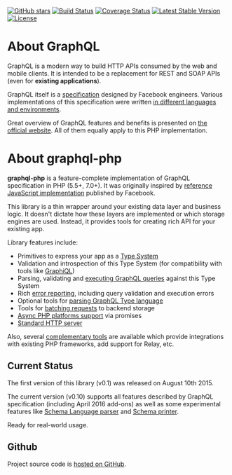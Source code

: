 [![GitHub stars](https://img.shields.io/github/stars/webonyx/graphql-php.svg?style=social&label=Star)](https://github.com/webonyx/graphql-php)
[![Build Status](https://travis-ci.org/webonyx/graphql-php.svg?branch=master)](https://travis-ci.org/webonyx/graphql-php)
[![Coverage Status](https://coveralls.io/repos/github/webonyx/graphql-php/badge.svg)](https://coveralls.io/github/webonyx/graphql-php)
[![Latest Stable Version](https://poser.pugx.org/webonyx/graphql-php/version)](https://packagist.org/packages/webonyx/graphql-php)
[![License](https://poser.pugx.org/webonyx/graphql-php/license)](https://packagist.org/packages/webonyx/graphql-php)

# About GraphQL

GraphQL is a modern way to build HTTP APIs consumed by the web and mobile clients.
It is intended to be a replacement for REST and SOAP APIs (even for **existing applications**).

GraphQL itself is a [specification](https://github.com/facebook/graphql) designed by Facebook
engineers. Various implementations of this specification were written 
[in different languages and environments](http://graphql.org/code/).

Great overview of GraphQL features and benefits is presented on [the official website](http://graphql.org/). 
All of them equally apply to this PHP implementation. 


# About graphql-php

**graphql-php** is a feature-complete implementation of GraphQL specification in PHP (5.5+, 7.0+). 
It was originally inspired by [reference JavaScript implementation](https://github.com/graphql/graphql-js) 
published by Facebook.

This library is a thin wrapper around your existing data layer and business logic. 
It doesn't dictate how these layers are implemented or which storage engines 
are used. Instead, it provides tools for creating rich API for your existing app.
 
Library features include:

 - Primitives to express your app as a [Type System](type-system/index.md)
 - Validation and introspection of this Type System (for compatibility with tools like [GraphiQL](complementary-tools.md#tools))
 - Parsing, validating and [executing GraphQL queries](executing-queries.md) against this Type System
 - Rich [error reporting](error-handling.md), including query validation and execution errors
 - Optional tools for [parsing GraphQL Type language](type-system/type-language.md)
 - Tools for [batching requests](data-fetching.md#solving-n1-problem) to backend storage
 - [Async PHP platforms support](data-fetching.md#async-php) via promises
 - [Standard HTTP server](executing-queries.md#using-server)

Also, several [complementary tools](complementary-tools.md) are available which provide integrations with 
existing PHP frameworks, add support for Relay, etc.

## Current Status
The first version of this library (v0.1) was released on August 10th 2015.

The current version (v0.10) supports all features described by GraphQL specification 
(including April 2016 add-ons) as well as some experimental features like 
[Schema Language parser](type-system/type-language.md) and 
[Schema printer](reference.md#graphqlutilsschemaprinter).

Ready for real-world usage. 

## Github
Project source code is [hosted on GitHub](https://github.com/webonyx/graphql-php).
